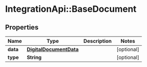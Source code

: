 # IntegrationApi::BaseDocument

## Properties
Name | Type | Description | Notes
------------ | ------------- | ------------- | -------------
**data** | [**DigitalDocumentData**](DigitalDocumentData.md) |  | [optional] 
**type** | **String** |  | [optional] 


